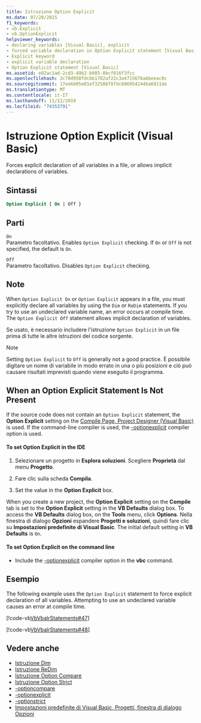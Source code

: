 ```yaml
---
title: Istruzione Option Explicit
ms.date: 07/20/2015
f1_keywords:
- vb.Explicit
- vb.OptionExplicit
helpviewer_keywords:
- declaring variables [Visual Basic], explicit
- forced variable declaration in Option Explicit statement [Visual Basic]
- Explicit keyword
- explicit variable declaration
- Option Explicit statement [Visual Basic]
ms.assetid: e82ac1ad-2cd3-49b2-b985-8bcf016f3fcc
ms.openlocfilehash: 3c70d958fdcbb1782af22c3a4715676abbeeac0c
ms.sourcegitcommit: 17ee6605e01ef32506f8fdc686954244ba6911de
ms.translationtype: MT
ms.contentlocale: it-IT
ms.lasthandoff: 11/22/2019
ms.locfileid: "74353791"
---
```

# <a name="option-explicit-statement-visual-basic"></a>Istruzione Option Explicit (Visual Basic)
Forces explicit declaration of all variables in a file, or allows implicit declarations of variables.  
  
## <a name="syntax"></a>Sintassi  
  
```vb  
Option Explicit { On | Off }  
```  
  
## <a name="parts"></a>Parti  
 `On`  
 Parametro facoltativo. Enables `Option Explicit` checking. If `On` or `Off` is not specified, the default is `On`.  
  
 `Off`  
 Parametro facoltativo. Disables `Option Explicit` checking.  
  
## <a name="remarks"></a>Note  
 When `Option Explicit On` or `Option Explicit` appears in a file, you must explicitly declare all variables by using the `Dim` or `ReDim` statements. If you try to use an undeclared variable name, an error occurs at compile time. The `Option Explicit Off` statement allows implicit declaration of variables.  
  
 Se usato, è necessario includere l'istruzione `Option Explicit` in un file prima di tutte le altre istruzioni del codice sorgente.  
  
> [!NOTE]
> Setting `Option Explicit` to `Off` is generally not a good practice. È possibile digitare un nome di variabile in modo errato in una o più posizioni e ciò può causare risultati imprevisti quando viene eseguito il programma.  
  
## <a name="when-an-option-explicit-statement-is-not-present"></a>When an Option Explicit Statement Is Not Present  
 If the source code does not contain an `Option Explicit` statement, the **Option Explicit** setting on the [Compile Page, Project Designer (Visual Basic)](/visualstudio/ide/reference/compile-page-project-designer-visual-basic) is used. If the command-line compiler is used, the [-optionexplicit](../../../visual-basic/reference/command-line-compiler/optionexplicit.md) compiler option is used.  
  
#### <a name="to-set-option-explicit-in-the-ide"></a>To set Option Explicit in the IDE  
  
1. Selezionare un progetto in **Esplora soluzioni**. Scegliere **Proprietà** dal menu **Progetto**.  
  
2. Fare clic sulla scheda **Compila**.  
  
3. Set the value in the **Option Explicit** box.  
  
 When you create a new project, the **Option Explicit** setting on the **Compile** tab is set to the **Option Explicit** setting in the **VB Defaults** dialog box. To access the **VB Defaults** dialog box, on the **Tools** menu, click **Options**. Nella finestra di dialogo **Opzioni** espandere **Progetti e soluzioni**, quindi fare clic su **Impostazioni predefinite di Visual Basic**. The initial default setting in **VB Defaults** is `On`.  
  
#### <a name="to-set-option-explicit-on-the-command-line"></a>To set Option Explicit on the command line  
  
- Include the [-optionexplicit](../../../visual-basic/reference/command-line-compiler/optionexplicit.md) compiler option in the **vbc** command.  
  
## <a name="example"></a>Esempio  
 The following example uses the `Option Explicit` statement to force explicit declaration of all variables. Attempting to use an undeclared variable causes an error at compile time.  
  
 [!code-vb[VbVbalrStatements#47](~/samples/snippets/visualbasic/VS_Snippets_VBCSharp/VbVbalrStatements/VB/Class1.vb#47)]  
  
 [!code-vb[VbVbalrStatements#48](~/samples/snippets/visualbasic/VS_Snippets_VBCSharp/VbVbalrStatements/VB/Class2.vb#48)]  
  
## <a name="see-also"></a>Vedere anche

- [Istruzione Dim](../../../visual-basic/language-reference/statements/dim-statement.md)
- [Istruzione ReDim](../../../visual-basic/language-reference/statements/redim-statement.md)
- [Istruzione Option Compare](../../../visual-basic/language-reference/statements/option-compare-statement.md)
- [Istruzione Option Strict](../../../visual-basic/language-reference/statements/option-strict-statement.md)
- [-optioncompare](../../../visual-basic/reference/command-line-compiler/optioncompare.md)
- [-optionexplicit](../../../visual-basic/reference/command-line-compiler/optionexplicit.md)
- [-optionstrict](../../../visual-basic/reference/command-line-compiler/optionstrict.md)
- [Impostazioni predefinite di Visual Basic, Progetti, finestra di dialogo Opzioni](/visualstudio/ide/reference/visual-basic-defaults-projects-options-dialog-box)

